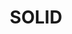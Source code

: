 ---
layout: tag-list
type: tag
title: SOLID
slug: solid
category: cleancode
sidebar: true
description: >
   SOLID
---